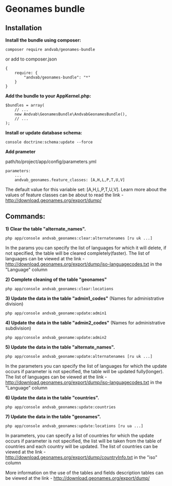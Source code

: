 # Geonames bundle
## Installation
**Install the bundle using composer:**

    composer require andvab/geonames-bundle

or add to composer.json

    {
        require: {
            "andvab/geonames-bundle": "*"
        }
    }

**Add the bundle to your AppKernel.php:**

    $bundles = array(
        // ...
        new Andvab\GeonamesBundle\AndvabGeonamesBundle(),
        // ...
    );

**Install or update database schema:**

    console doctrine:schema:update --force

**Add prameter**

path/to/project/app/config/parameters.yml

    parameters:
        ...
        andvab_geonames.feature_classes: [A,H,L,P,T,U,V]
    
The default value for this variable set: [A,H,L,P,T,U,V]. Learn more about the values of feature classes can be about to read the link - http://download.geonames.org/export/dump/         
        
## Commands:
**1) Clear the table "alternate_names".**

    php app/console andvab_geonames:clear:alternatenames [ru uk ...]
 In the params you can specify the list of languages for which it will delete, if not specified, the table will be cleared completely(faster). The list of languages can be viewed at the link - http://download.geonames.org/export/dump/iso-languagecodes.txt in the "Language" column

**2) Complete cleaning of the table "geonames"**

    php app/console andvab_geonames:clear:locations


**3) Update the data in the table "admin1_codes"** (Names for administrative division)

    php app/console andvab_geoname:update:admin1

**4) Update the data in the table "admin2_codes"** (Names for administrative subdivision)

    php app/console andvab_geoname:update:admin2

**5) Update the data in the table "alternate_names".**

    php app/console andvab_geoname:update:alternatenames [ru uk ...]
In the parameters you can specify the list of languages for which the update occurs if parameter is not specified, the table will be updated fully(longer). The list of languages can be viewed at the link - http://download.geonames.org/export/dump/iso-languagecodes.txt in the "Language" column

**6) Update the data in the table "countries".**

    php app/console andvab_geonames:update:countries


**7) Update the data in the table "geonames".**
    
    php app/console andvab_geonames:update:locations [ru ua ...]
In parameters, you can specify a list of countries for which the update occurs if parameter is not specified, the list will be taken from the table of countries and each country will be updated. The list of countries can be viewed at the link - http://download.geonames.org/export/dump/countryInfo.txt in the "iso" column

More information on the use of the tables and fields description tables can be viewed at the link - http://download.geonames.org/export/dump/ 